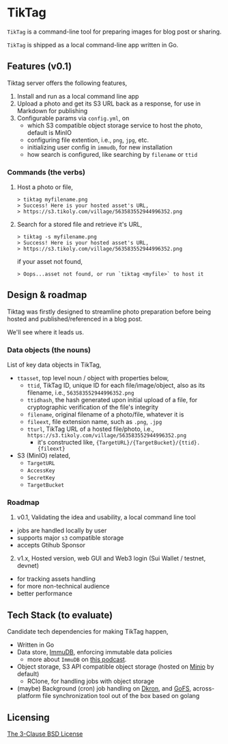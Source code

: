 # TikTag

`TikTag` is a command-line tool for preparing images for blog post or sharing.

`TikTag` is shipped as a local command-line app written in Go.

## Features (v0.1)

Tiktag server offers the following features,

1. Install and run as a local command line app
2. Upload a photo and get its S3 URL back as a response, for use in Markdown for publishing
3. Configurable params via `config.yml`, on  
   * which S3 compatible object storage service to host the photo, default is MinIO
   * configuring file extention, i.e., `png`, `jpg`, etc.
   * initializing user config in `immudb`, for new installation
   * how search is configured, like searching by `filename` or `ttid`

### Commands (the verbs)

1. Host a photo or file,
   
   ```
   > tiktag myfilename.png
   > Success! Here is your hosted asset's URL,
   > https://s3.tikoly.com/village/563583552944996352.png
   ```

2. Search for a stored file and retrieve it's URL,
   
   ```
   > tiktag -s myfilename.png
   > Success! Here is your hosted asset's URL,
   > https://s3.tikoly.com/village/563583552944996352.png
   ```
   
   if your asset not found,
   
   ```
   > Oops...asset not found, or run `tiktag <myfile>` to host it
   ```

## Design & roadmap

Tiktag was firstly designed to streamline photo preparation before being hosted and published/referenced in a blog post.

We'll see where it leads us.

### Data objects (the nouns)

List of key data objects in TikTag,

* `ttasset`, top level noun / object with properties below,
  * `ttid`, TikTag ID, unique ID for each file/image/object, also as its filename, i.e., `563583552944996352.png`
  * `ttidhash`, the hash generated upon initial upload of a file, for cryptographic verification of the file's integrity
  * `filename`, original filename of a photo/file, whatever it is
  * `fileext`, file extension name, such as `.png`, `.jpg`
  * `tturl`, TikTag URL of a hosted file/photo, i.e., `https://s3.tikoly.com/village/563583552944996352.png`
    * it's constructed like, `{TargetURL}/{TargetBucket}/{ttid}.{fileext}`
* S3 (MinIO) related,
  * `TargetURL`
  * `AccessKey`
  * `SecretKey`
  * `TargetBucket`

### Roadmap

1. v0.1, Validating the idea and usability, a local command line tool
  * jobs are handled locally by user
  * supports major `s3` compatible storage
  * accepts Gtihub Sponsor
2. v1.x, Hosted version,  web GUI and Web3 login (Sui Wallet / testnet, devnet)
  * for tracking assets handling
  * for more non-technical audience
  * better performance

## Tech Stack (to evaluate)

Candidate tech dependencies for making TikTag happen,

* Written in Go
* Data store, [ImmuDB](https://github.com/codenotary/immudb), enforcing immutable data policies
  * more about `ImmuDB` on [this podcast](https://changelog.com/gotime/219).
* Object storage, S3 API compatible object storage (hosted on [Minio](https://github.com/minio/minio) by default)
  * RClone, for handling jobs with object storage
* (maybe) Background (cron) job handling on [Dkron](https://dkron.io/), and [GoFS](https://github.com/no-src/gofs), across-platform file synchronization tool out of the box based on golang

## Licensing

[The 3-Clause BSD License](https://opensource.org/licenses/BSD-3-Clause)
